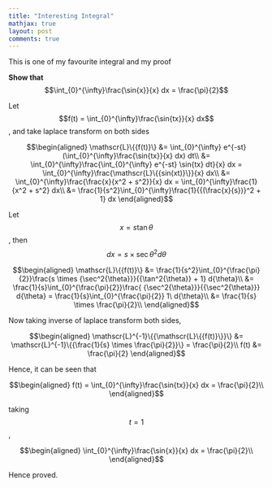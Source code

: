 ```yaml
---
title: "Interesting Integral"
mathjax: true
layout: post
comments: true
---
```


This is one of my favourite integral and my proof

**Show that** $$\int_{0}^{\infty}\frac{\sin{x}}{x} dx = \frac{\pi}{2}$$

Let $$f(t) = \int_{0}^{\infty}\frac{\sin{tx}}{x} dx$$, and take laplace transform on both sides

$$\begin{aligned}
        \mathscr{L}\{{f(t)}\} &= \int_{0}^{\infty} e^{-st} (\int_{0}^{\infty}\frac{\sin{tx}}{x} dx) dt\\
        &= \int_{0}^{\infty}\frac{\int_{0}^{\infty} e^{-st} \sin{tx} dt}{x} dx = \int_{0}^{\infty}\frac{\mathscr{L}\{{sin(xt)}\}}{x} dx\\
        &= \int_{0}^{\infty}\frac{\frac{x}{x^2 + s^2}}{x} dx = \int_{0}^{\infty}\frac{1}{x^2 + s^2} dx\\
        &= \frac{1}{s^2}\int_{0}^{\infty}\frac{1}{{(\frac{x}{s})}^2 + 1} dx
    \end{aligned}$$

Let $$x = s \tan{\theta}$$, then $$dx = s \times {\sec{\theta}}^2 d{\theta}$$

$$\begin{aligned}
        \mathscr{L}\{{f(t)}\} &= \frac{1}{s^2}\int_{0}^{\frac{\pi}{2}}\frac{s \times {\sec^2{\theta}}}{{\tan^2{\theta}} + 1} d{\theta}\\
        &= \frac{1}{s}\int_{0}^{\frac{\pi}{2}}\frac{ {\sec^2{\theta}}}{{\sec^2{\theta}}} d{\theta} = \frac{1}{s}\int_{0}^{\frac{\pi}{2}} 1\ d{\theta}\\
        &= \frac{1}{s} \times \frac{\pi}{2}\\
    \end{aligned}$$

Now taking inverse of laplace transform both sides,

$$\begin{aligned}
       \mathscr{L}^{-1}\{{\mathscr{L}\{{f(t)}\}}\} &= \mathscr{L}^{-1}\{{\frac{1}{s} \times \frac{\pi}{2}}\} = \frac{\pi}{2}\\
       f(t) &= \frac{\pi}{2}
    \end{aligned}$$

Hence, it can be seen that

$$\begin{aligned}
        f(t) = \int_{0}^{\infty}\frac{\sin{tx}}{x} dx = \frac{\pi}{2}\\
    \end{aligned}$$
    
taking $$t = 1$$,

$$\begin{aligned}
        \int_{0}^{\infty}\frac{\sin{x}}{x} dx = \frac{\pi}{2}\\
    \end{aligned}$$

Hence proved.